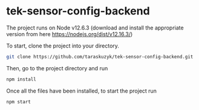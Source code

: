 # tek-sensor-config-backend
The project runs on Node v12.6.3 (download and install the appropriate version from here https://nodejs.org/dist/v12.16.3/)

To start, clone the project into your directory.
```bash
git clone https://github.com/taraskuzyk/tek-sensor-config-backend.git
```
Then, go to the project directory and run
```bash
npm install
```
Once all the files have been installed, to start the project run
```bash
npm start
```
